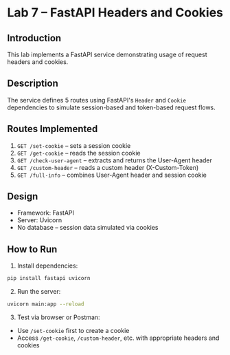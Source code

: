 # Lab 7 – FastAPI Headers and Cookies

## Introduction
This lab implements a FastAPI service demonstrating usage of request headers and cookies.

## Description
The service defines 5 routes using FastAPI's `Header` and `Cookie` dependencies to simulate session-based and token-based request flows.

## Routes Implemented
1. `GET /set-cookie` – sets a session cookie
2. `GET /get-cookie` – reads the session cookie
3. `GET /check-user-agent` – extracts and returns the User-Agent header
4. `GET /custom-header` – reads a custom header (X-Custom-Token)
5. `GET /full-info` – combines User-Agent header and session cookie

## Design
- Framework: FastAPI
- Server: Uvicorn
- No database – session data simulated via cookies

## How to Run

1. Install dependencies:
```bash
pip install fastapi uvicorn
```

2. Run the server:
```bash
uvicorn main:app --reload
```

3. Test via browser or Postman:
- Use `/set-cookie` first to create a cookie
- Access `/get-cookie`, `/custom-header`, etc. with appropriate headers and cookies